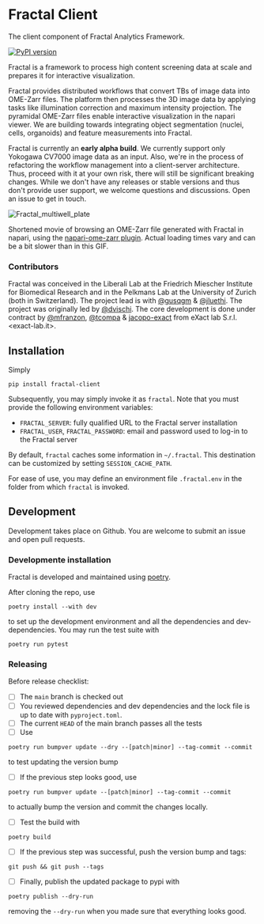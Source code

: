# Fractal Client

The client component of Fractal Analytics Framework.

[![PyPI
version](https://img.shields.io/pypi/v/fractal-client?color=gree)](https://pypi.org/project/fractal-client/)

Fractal is a framework to process high content screening data at scale and
prepares it for interactive visualization.

Fractal provides distributed workflows that convert TBs of image data into
OME-Zarr files. The platform then processes the 3D image data by applying tasks
like illumination correction and maximum intensity projection. The pyramidal
OME-Zarr files enable interactive visualization in the napari viewer. We are
building towards integrating object segmentation (nuclei, cells, organoids) and
feature measurements into Fractal.

Fractal is currently an **early alpha build**. We currently support only
Yokogawa CV7000 image data as an input. Also, we're in the process of
refactoring the workflow management into a client-server architecture. Thus,
proceed with it at your own risk, there will still be significant breaking
changes. While we don't have any releases or stable versions and thus don't
provide user support, we welcome questions and discussions. Open an issue to
get in touch.


![Fractal_multiwell_plate](https://user-images.githubusercontent.com/18033446/177169496-09784413-6ba9-4041-80e2-c70a70e0a5d9.gif)

Shortened movie of browsing an OME-Zarr file generated with Fractal in napari,
using the [napari-ome-zarr plugin](https://github.com/ome/napari-ome-zarr).
Actual loading times vary and can be a bit slower than in this GIF.

### Contributors

Fractal was conceived in the Liberali Lab at the Friedrich Miescher Institute
for Biomedical Research and in the Pelkmans Lab at the University of Zurich
(both in Switzerland). The project lead is with
[@gusqgm](https://github.com/gusqgm) & [@jluethi](https://github.com/jluethi).
The project was originally led by [@dvischi](https://github.com/dvischi). The
core development is done under contract by
[@mfranzon](https://github.com/mfranzon), [@tcompa](https://github.com/tcompa)
& [jacopo-exact](https://github.com/jacopo-exact) from eXact lab S.r.l.
<exact-lab.it>.


## Installation

Simply

``` pip install fractal-client ```

Subsequently, you may simply invoke it as `fractal`. Note that you must provide
the following environment variables:

* `FRACTAL_SERVER`: fully qualified URL to the Fractal server installation
* `FRACTAL_USER`, `FRACTAL_PASSWORD`: email and password used to log-in to the
   Fractal server

By default, `fractal` caches some information in `~/.fractal`. This destination
can be customized by setting `SESSION_CACHE_PATH`.

For ease of use, you may define an environment file `.fractal.env` in the
folder from which `fractal` is invoked.


## Development

Development takes place on Github. You are welcome to submit an issue and open
pull requests.

### Developmente installation

Fractal is developed and maintained using [poetry](https://python-poetry.org/).

After cloning the repo, use

```
poetry install --with dev
```

to set up the development environment and all the dependencies and
dev-dependencies. You may run the test suite with

```
poetry run pytest
```

### Releasing

Before release checklist:

- [ ] The `main` branch is checked out
- [ ] You reviewed dependencies and dev dependencies and the lock file is up to
      date with `pyproject.toml`.
- [ ] The current `HEAD` of the main branch passes all the tests
- [ ] Use
```
poetry run bumpver update --dry --[patch|minor] --tag-commit --commit
```
to test updating the version bump
- [ ] If the previous step looks good, use
```
poetry run bumpver update --[patch|minor] --tag-commit --commit
```
to actually bump the version and commit the changes locally.
- [ ] Test the build with
```
poetry build
```
- [ ] If the previous step was successful, push the version bump and tags:
```
git push && git push --tags
```
- [ ] Finally, publish the updated package to pypi with
```
poetry publish --dry-run
```
removing the `--dry-run` when you made sure that everything looks good.
